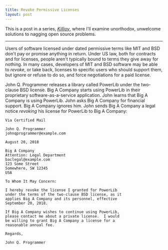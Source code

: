 ```yaml
---
title: Revoke Permissive Licenses
layout: post
---
```


This is a post in a series, [_Killjoy_](/series/Killjoy.html), where I'll examine unorthodox, unwelcome solutions to nagging open source problems.

---

Users of software licensed under dated permissive terms like MIT and BSD don't pay or promise anything in return.  Under US law, both for contracts and for licenses, people aren't typically bound to terms they give away for nothing.  In many cases, developers of MIT and BSD software may be able to _revoke_, or take back, licenses to specific users who should support them, but ignore or refuse to do so, and force negotiations for a paid license.

John Q. Programmer releases a library called PowerLib under the two-clause BSD license.  Big A Company starts using PowerLib in their proprietary software-as-a-service application.  John learns that Big A Company is using PowerLib.  John asks Big A Company for financial support.  Big A Company ignores him.  John sends Big A Company a legal notice _revoking_ his license for PowerLib to Big A Company:

    Via Certified Mail

    John Q. Programmer
    johnqprogrammer@example.com

    August 20, 2018

    Big A Company
    Attention: Legal Department
    baclegal@example.com
    123 Some Street
    Somewhere, SW 12345
    USA

    To Whom It May Concern:

    I hereby revoke the license I granted for PowerLib
    under the terms of the two-clause BSD license, as it
    applies Big A Company and its personnel, effective
    September 20, 2018.

    If Big A Company wishes to continue using PowerLib,
    please contact me about a private license.  I would
    be willing to grant Big A Company a license for a
    reasonable annual fee.

    Regards,

    John Q. Programmer
